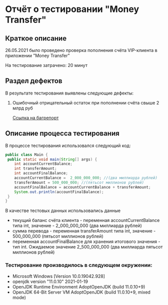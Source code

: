 # Отчёт о тестировании "Money Transfer"
## Краткое описание
26.05.2021 было проведено проверка пополнения счёта VIP-клиента в приложении "Money Transfer"

На тестирование затрачено: 20 минут

## Раздел дефектов
В результате тестирования выявлены следующие дефекты:

1. Ошибочный отрицательный остаток при пополнении счёта свыше 2 млрд руб
        
   [Ссылка на багрепорт](https://github.com/rubinov2016/netology_java_2.1/issues/1)
   
## Описание процесса тестирования
В процессе тестирования использовался следующий код:
```java
public class Main {
 public static void main(String[] args) {
    int accountCurrentBalance;
    int transferAmount;
    int accountFinalBalance;
    accountCurrentBalance =  2_000_000_000; //(два миллиарда рублей)
    transferAmount = 500_000_000; //(пятьсот миллионов рублей)
    accountFinalBalance = accountCurrentBalance + transferAmount;
    System.out.println(accountFinalBalance);
 }
}
```
В качестве тестовых данных использовались данные
* текущий баланс счёта клиента - переменная accountCurrentBalance типа int, значение - 2_000_000_000 (два миллиарда рублей)
* сумма перевода - переменная transferAmount типа int, значение - 500_000_000 (пятьсот миллионов рублей)
* переменная accountFinalBalance для хранения итогового значения - тип int. Ожидаемое значение 2_500_000_000 (два миллиарда пятьсот миллионов рублей)

### Тестирование производилось в следующем окружении:

* Microsoft Windows [Version 10.0.19042.928]
* openjdk version "11.0.10" 2021-01-19
* OpenJDK Runtime Environment AdoptOpenJDK (build 11.0.10+9)
* OpenJDK 64-Bit Server VM AdoptOpenJDK (build 11.0.10+9, mixed mode)
